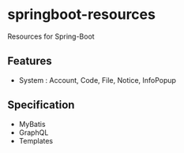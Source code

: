 # springboot-resources
Resources for Spring-Boot 

## Features ##
* System : Account, Code, File, Notice, InfoPopup

## Specification ##
* MyBatis
* GraphQL
* Templates